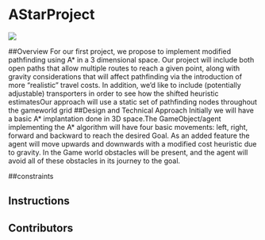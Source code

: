 # AStarProject
![](AStarProject/Images/optionPlanet.gif)

##Overview
For our first project, we propose to implement modified pathfinding using A* in a 3 dimensional space.
Our project will include both open paths that allow multiple routes to reach a given point, along with  gravity considerations that will affect pathfinding via the introduction of more “realistic” travel costs.
In addition, we’d like to include (potentially adjustable) transporters in order to see how the shifted heuristic estimatesOur approach will use a static set of pathfinding nodes throughout the gameworld grid
##Design and Technical Approach
Initially we will have a basic A* implantation done in 3D space.The GameObject/agent implementing the A* algorithm will have four  basic movements: left, right, forward and backward to reach the desired Goal.  As an added feature the agent will move upwards and downwards with a modified cost heuristic due to gravity. In the Game world obstacles will be present, and the agent will avoid all of these obstacles in its journey to the goal. 

##constraints
## Instructions
## Contributors

